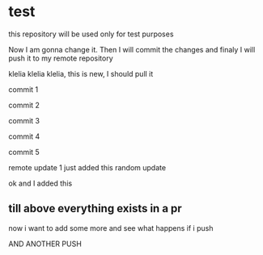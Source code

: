 # test
this repository will be used only for test purposes

Now I am gonna change it. Then I will commit the changes 
and finaly I will push it to my remote repository

klelia klelia klelia, this is new, I should pull it 


commit 1

commit 2

commit 3 

commit 4

commit 5

remote update 1
just added this random update

ok and I added this 

till above everything exists in a pr 
---------------------------------
now i want to add some more and see what happens if i push 

AND ANOTHER PUSH 

